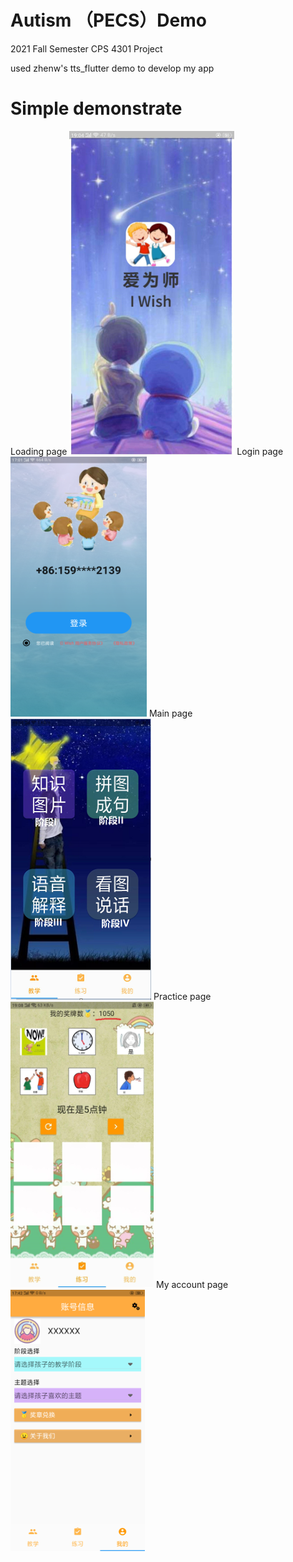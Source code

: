 # Autism （PECS）Demo

2021 Fall Semester CPS 4301 Project

used zhenw's tts_flutter demo to develop my app
# Simple demonstrate 
Loading page
![image](https://github.com/hzy102332/Autism_app_Demo/blob/d6e64975995eaa0d278cfdd446e309d5cd3a0bf5/Readmepic/entry.png)
Login page
![image](https://github.com/hzy102332/Autism_app_Demo/blob/d6e64975995eaa0d278cfdd446e309d5cd3a0bf5/Readmepic/login.png)
Main page
![image](https://github.com/hzy102332/Autism_app_Demo/blob/d6e64975995eaa0d278cfdd446e309d5cd3a0bf5/Readmepic/main.png)
Practice page
![image](https://github.com/hzy102332/Autism_app_Demo/blob/d6e64975995eaa0d278cfdd446e309d5cd3a0bf5/Readmepic/second.png)
My account page
![image](https://github.com/hzy102332/Autism_app_Demo/blob/d6e64975995eaa0d278cfdd446e309d5cd3a0bf5/Readmepic/account.png)
